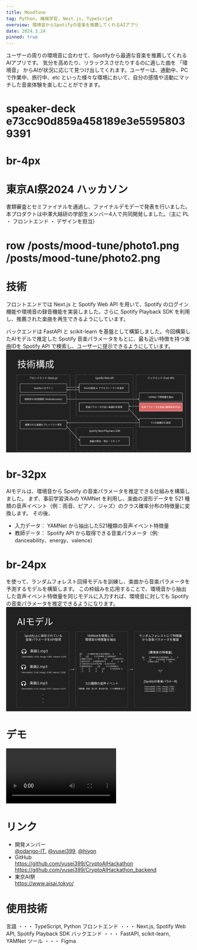 ```yaml
---
title: MoodTune
tag: Python, 機械学習, Next.js, TypeScript
overview: 環境音からSpotifyの音楽を推薦してくれるAIアプリ
date: 2024.3.24
pinned: true
---
```


ユーザーの周りの環境音に合わせて、Spotifyから最適な音楽を推薦してくれるAIアプリです。
気分を高めたり、リラックスさせたりするのに適した曲を 「環境音」 からAIが状況に応じて見つけ出してくれます。ユーザーは、通勤中、PCで作業中、旅行中、etc といった様々な環境において、自分の感情や活動にマッチした音楽体験を楽しむことができます。

# speaker-deck e73cc90d859a458189e3e55958039391
# br-4px

# 東京AI祭2024 ハッカソン
書類審査とセミファイナルを通過し、ファイナルデモデーで発表を行いました。
本プロダクトは中澤大越研の学部生メンバー4人で共同開発しました。（主に PL ・ フロントエンド ・ デザインを担当）
# row /posts/mood-tune/photo1.png /posts/mood-tune/photo2.png


# 技術
フロントエンドでは Next.js と Spotify Web API を用いて、Spotify のログイン機能や環境音の録音機能を実装しました。さらに Spotify Playback SDK を利用し、推薦された楽曲を再生できるようにしています。

バックエンドは FastAPI と scikit-learn を基盤として構築しました。今回構築したAIモデルで推定した Spotify 音楽パラメータをもとに、最も近い特徴を持つ楽曲IDを Spotify API で検索し、ユーザーに提示できるようにしています。
![](/public/posts/mood-tune/architecture.png)
# br-32px

AIモデルは、環境音から Spotify の音楽パラメータを推定できる仕組みを構築しました。 まず、事前学習済みの YAMNet を利用し、楽曲の波形データを 521 種類の音声イベント（例：雨音、ピアノ、ジャズ）のクラス確率分布の特徴量に変換します。
その後、

- 入力データ： YAMNet から抽出した521種類の音声イベント特徴量
- 教師データ： Spotify API から取得できる音楽パラメータ（例: danceability、energy、valence）
# br-24px

を使って、ランダムフォレスト回帰モデルを訓練し、楽曲から音楽パラメータを予測するモデルを構築します。
この枠組みを応用することで、環境音から抽出した音声イベント特徴量を同じモデルに入力すれば、環境音に対しても Spotify の音楽パラメータを推定できるようになります。
![](/public/posts/mood-tune/model.jpg)

# デモ
<video width=300 src="/posts/mood-tune/video.mp4" controls></video>

# リンク
- 開発メンバー  
  [@odango-IT](https://github.com/odango-IT),  [@yusei399](https://github.com/yusei399),  [@hiyon](https://github.com/hiyon)
- GitHub  
  https://github.com/yusei399/CryptoAIHackathon  
  https://github.com/yusei399/CryptoAIHackathon_backend
- 東京AI祭  
  https://www.aisai.tokyo/

# 使用技術
言語 ・・・ TypeScript,  Python
フロントエンド ・・・ Next.js,  Spotify Web API,  Spotify Playback SDK
バックエンド ・・・ FastAPI,  scikit-learn,  YAMNet
ツール ・・・ Figma